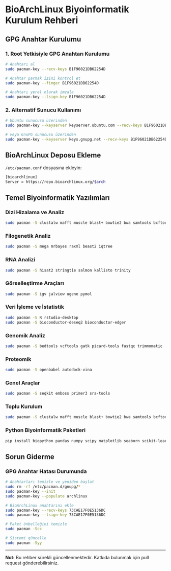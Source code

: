 # BioArchLinux Biyoinformatik Kurulum Rehberi

## GPG Anahtar Kurulumu

### 1. Root Yetkisiyle GPG Anahtarı Kurulumu
```bash
# Anahtarı al
sudo pacman-key --recv-keys B1F96021DB62254D

# Anahtar parmak izini kontrol et
sudo pacman-key --finger B1F96021DB62254D

# Anahtarı yerel olarak imzala
sudo pacman-key --lsign-key B1F96021DB62254D
```

### 2. Alternatif Sunucu Kullanımı
```bash
# Ubuntu sunucusu üzerinden
sudo pacman-key --keyserver keyserver.ubuntu.com --recv-keys B1F96021DB62254D

# veya GnuPG sunucusu üzerinden
sudo pacman-key --keyserver keys.gnupg.net --recv-keys B1F96021DB62254D
```

## BioArchLinux Deposu Ekleme
`/etc/pacman.conf` dosyasına ekleyin:
```bash
[bioarchlinux]
Server = https://repo.bioarchlinux.org/$arch
```

## Temel Biyoinformatik Yazılımları

### Dizi Hizalama ve Analiz
```bash
sudo pacman -S clustalw mafft muscle blast+ bowtie2 bwa samtools bcftools
```

### Filogenetik Analiz
```bash
sudo pacman -S mega mrbayes raxml beast2 iqtree
```

### RNA Analizi
```bash
sudo pacman -S hisat2 stringtie salmon kallisto trinity
```

### Görselleştirme Araçları
```bash
sudo pacman -S igv jalview ugene pymol
```

### Veri İşleme ve İstatistik
```bash
sudo pacman -S R rstudio-desktop
sudo pacman -S bioconductor-deseq2 bioconductor-edger
```

### Genomik Analiz
```bash
sudo pacman -S bedtools vcftools gatk picard-tools fastqc trimmomatic
```

### Proteomik
```bash
sudo pacman -S openbabel autodock-vina
```

### Genel Araçlar
```bash
sudo pacman -S seqkit emboss primer3 sra-tools
```

### Toplu Kurulum
```bash
sudo pacman -S clustalw mafft muscle blast+ bowtie2 bwa samtools bcftools mega mrbayes raxml hisat2 stringtie salmon kallisto igv jalview R bedtools vcftools fastqc trimmomatic seqkit emboss primer3 sra-tools
```

### Python Biyoinformatik Paketleri
```bash
pip install biopython pandas numpy scipy matplotlib seaborn scikit-learn
```

## Sorun Giderme

### GPG Anahtar Hatası Durumunda
```bash
# Anahtarları temizle ve yeniden başlat
sudo rm -rf /etc/pacman.d/gnupg/*
sudo pacman-key --init
sudo pacman-key --populate archlinux

# BioArchLinux anahtarını ekle
sudo pacman-key --recv-keys 73CAE17F0E5136DC
sudo pacman-key --lsign-key 73CAE17F0E5136DC

# Paket önbelleğini temizle
sudo pacman -Scc

# Sistemi güncelle
sudo pacman -Syy
```

---
**Not:** Bu rehber sürekli güncellenmektedir. Katkıda bulunmak için pull request gönderebilirsiniz.
